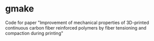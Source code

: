 # gmake
Code for paper "Improvement of mechanical properties of 3D-printed continuous carbon fiber reinforced polymers by fiber tensioning and compaction during printing"
